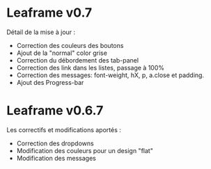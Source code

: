 # Leaframe v0.7

Détail de la mise à jour :
- Correction des couleurs des boutons
- Ajout de la "normal" color grise
- Correction du débordement des tab-panel
- Correction des link dans les listes, passage à 100%
- Correction des messages: font-weight, hX, p, a.close et padding.
- Ajout des Progress-bar

# Leaframe v0.6.7

Les correctifs et modifications aportés :

- Correction des dropdowns
- Modification des couleurs pour un design "flat"
- Modification des messages